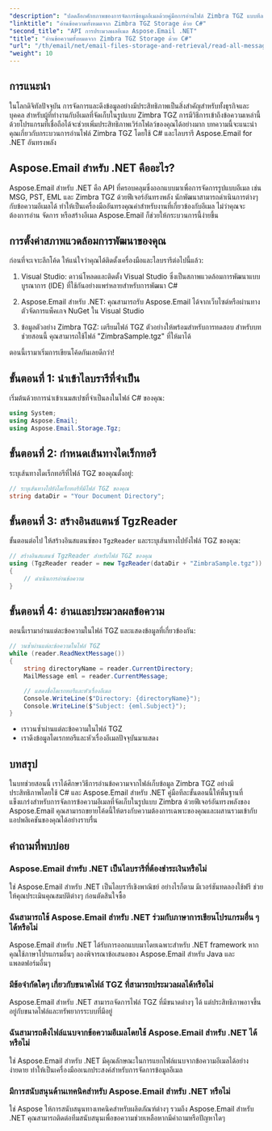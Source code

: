 ```yaml
---
"description": "ปลดล็อกศักยภาพของการจัดการข้อมูลอีเมลด้วยคู่มือการอ่านไฟล์ Zimbra TGZ แบบทีละขั้นตอนของเราโดยใช้ C# และไลบรารี Aspose.Email สำหรับ .NET บทช่วยสอนนี้จะช่วยให้คุณเข้าถึงและประมวลผลอีเมลได้อย่างมีประสิทธิภาพ"
"linktitle": "อ่านข้อความทั้งหมดจาก Zimbra TGZ Storage ด้วย C#"
"second_title": "API การประมวลผลอีเมล Aspose.Email .NET"
"title": "อ่านข้อความทั้งหมดจาก Zimbra TGZ Storage ด้วย C#"
"url": "/th/email/net/email-files-storage-and-retrieval/read-all-messages-from-zimbra-tgz-storage/"
"weight": 10
---
```


## การแนะนำ

ในโลกดิจิทัลปัจจุบัน การจัดการและดึงข้อมูลอย่างมีประสิทธิภาพเป็นสิ่งสำคัญสำหรับทั้งธุรกิจและบุคคล สำหรับผู้ที่ทำงานกับอีเมลที่จัดเก็บในรูปแบบ Zimbra TGZ การมีวิธีการเข้าถึงข้อความเหล่านี้ด้วยโปรแกรมที่เชื่อถือได้จะช่วยเพิ่มประสิทธิภาพเวิร์กโฟลว์ของคุณได้อย่างมาก บทความนี้จะแนะนำคุณเกี่ยวกับกระบวนการอ่านไฟล์ Zimbra TGZ โดยใช้ C# และไลบรารี Aspose.Email for .NET อันทรงพลัง

## Aspose.Email สำหรับ .NET คืออะไร?

Aspose.Email สำหรับ .NET คือ API ที่ครอบคลุมซึ่งออกแบบมาเพื่อการจัดการรูปแบบอีเมล เช่น MSG, PST, EML และ Zimbra TGZ ด้วยฟีเจอร์อันทรงพลัง นักพัฒนาสามารถดำเนินการต่างๆ กับข้อความอีเมลได้ ทำให้เป็นเครื่องมืออันทรงคุณค่าสำหรับงานที่เกี่ยวข้องกับอีเมล ไม่ว่าคุณจะต้องการอ่าน จัดการ หรือสร้างอีเมล Aspose.Email ก็ช่วยให้กระบวนการนี้ง่ายขึ้น

## การตั้งค่าสภาพแวดล้อมการพัฒนาของคุณ

ก่อนที่จะเจาะลึกโค้ด ให้แน่ใจว่าคุณได้ติดตั้งเครื่องมือและไลบรารีต่อไปนี้แล้ว:

1. Visual Studio: ดาวน์โหลดและติดตั้ง Visual Studio ซึ่งเป็นสภาพแวดล้อมการพัฒนาแบบบูรณาการ (IDE) ที่ใช้กันอย่างแพร่หลายสำหรับการพัฒนา C#

2. Aspose.Email สำหรับ .NET: คุณสามารถรับ Aspose.Email ได้จากเว็บไซต์หรือผ่านทางตัวจัดการแพ็คเกจ NuGet ใน Visual Studio

3. ข้อมูลตัวอย่าง Zimbra TGZ: เตรียมไฟล์ TGZ ตัวอย่างให้พร้อมสำหรับการทดสอบ สำหรับบทช่วยสอนนี้ คุณสามารถใช้ไฟล์ "ZimbraSample.tgz" ที่ให้มาได้

ตอนนี้เรามาเริ่มการเขียนโค้ดกันเลยดีกว่า!

## ขั้นตอนที่ 1: นำเข้าไลบรารีที่จำเป็น

เริ่มต้นด้วยการนำเข้าเนมสเปซที่จำเป็นลงในไฟล์ C# ของคุณ:

```csharp
using System;
using Aspose.Email;
using Aspose.Email.Storage.Tgz;
```

## ขั้นตอนที่ 2: กำหนดเส้นทางไดเร็กทอรี

ระบุเส้นทางไดเร็กทอรีที่ไฟล์ TGZ ของคุณตั้งอยู่:

```csharp
// ระบุเส้นทางไปยังไดเร็กทอรีที่มีไฟล์ TGZ ของคุณ
string dataDir = "Your Document Directory";
```

## ขั้นตอนที่ 3: สร้างอินสแตนซ์ TgzReader

ขั้นตอนต่อไป ให้สร้างอินสแตนซ์ของ `TgzReader` และระบุเส้นทางไปยังไฟล์ TGZ ของคุณ:

```csharp
// สร้างอินสแตนซ์ TgzReader สำหรับไฟล์ TGZ ของคุณ
using (TgzReader reader = new TgzReader(dataDir + "ZimbraSample.tgz"))
{
    // ดำเนินการอ่านข้อความ
}
```

## ขั้นตอนที่ 4: อ่านและประมวลผลข้อความ

ตอนนี้เรามาอ่านแต่ละข้อความในไฟล์ TGZ และแสดงข้อมูลที่เกี่ยวข้องกัน:

```csharp
// วนซ้ำผ่านแต่ละข้อความในไฟล์ TGZ
while (reader.ReadNextMessage())
{
    string directoryName = reader.CurrentDirectory;
    MailMessage eml = reader.CurrentMessage;

    // แสดงชื่อไดเรกทอรีและหัวเรื่องอีเมล
    Console.WriteLine($"Directory: {directoryName}");
    Console.WriteLine($"Subject: {eml.Subject}");
}
```

- เราวนซ้ำผ่านแต่ละข้อความในไฟล์ TGZ
- เราดึงข้อมูลไดเรกทอรีและหัวเรื่องอีเมลปัจจุบันมาแสดง


## บทสรุป

ในบทช่วยสอนนี้ เราได้ศึกษาวิธีการอ่านข้อความจากไฟล์เก็บข้อมูล Zimbra TGZ อย่างมีประสิทธิภาพโดยใช้ C# และ Aspose.Email สำหรับ .NET คู่มือทีละขั้นตอนนี้ให้พื้นฐานที่แข็งแกร่งสำหรับการจัดการข้อความอีเมลที่จัดเก็บในรูปแบบ Zimbra ด้วยฟีเจอร์อันทรงพลังของ Aspose.Email คุณสามารถขยายโค้ดนี้ให้ตรงกับความต้องการเฉพาะของคุณและผสานรวมเข้ากับแอปพลิเคชันของคุณได้อย่างราบรื่น

## คำถามที่พบบ่อย

### Aspose.Email สำหรับ .NET เป็นไลบรารีที่ต้องชำระเงินหรือไม่
ใช่ Aspose.Email สำหรับ .NET เป็นไลบรารีเชิงพาณิชย์ อย่างไรก็ตาม มีเวอร์ชันทดลองใช้ฟรี ช่วยให้คุณประเมินคุณสมบัติต่างๆ ก่อนตัดสินใจซื้อ

### ฉันสามารถใช้ Aspose.Email สำหรับ .NET ร่วมกับภาษาการเขียนโปรแกรมอื่น ๆ ได้หรือไม่
Aspose.Email สำหรับ .NET ได้รับการออกแบบมาโดยเฉพาะสำหรับ .NET framework หากคุณใช้ภาษาโปรแกรมอื่นๆ ลองพิจารณาข้อเสนอของ Aspose.Email สำหรับ Java และแพลตฟอร์มอื่นๆ

### มีข้อจำกัดใดๆ เกี่ยวกับขนาดไฟล์ TGZ ที่สามารถประมวลผลได้หรือไม่
Aspose.Email สำหรับ .NET สามารถจัดการไฟล์ TGZ ที่มีขนาดต่างๆ ได้ แต่ประสิทธิภาพอาจขึ้นอยู่กับขนาดไฟล์และทรัพยากรระบบที่มีอยู่

### ฉันสามารถดึงไฟล์แนบจากข้อความอีเมลโดยใช้ Aspose.Email สำหรับ .NET ได้หรือไม่
ใช่ Aspose.Email สำหรับ .NET มีคุณลักษณะในการแยกไฟล์แนบจากข้อความอีเมลได้อย่างง่ายดาย ทำให้เป็นเครื่องมืออเนกประสงค์สำหรับการจัดการข้อมูลอีเมล

### มีการสนับสนุนด้านเทคนิคสำหรับ Aspose.Email สำหรับ .NET หรือไม่
ใช่ Aspose ให้การสนับสนุนทางเทคนิคสำหรับผลิตภัณฑ์ต่างๆ รวมถึง Aspose.Email สำหรับ .NET คุณสามารถติดต่อทีมสนับสนุนเพื่อขอความช่วยเหลือหากมีคำถามหรือปัญหาใดๆ